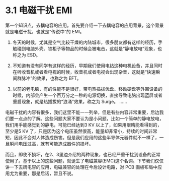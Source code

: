 # 3.1 电磁干扰 EMI

第一个知识点，去耦电容的应用。首先要介绍一下去耦电容的应用背景，这个背景就是电磁干扰，也就是“传说中”的 EMI。

1) 冬天的时候，尤其是空气比较干燥的内陆城市，很多朋友都有这样的经历，手触碰到电脑外壳、铁柜子等物品的时候会被电击，这就是“静电放电”现象，也称之为 ESD。

2) 不知道有没有同学有这样的经历，早期我们使用电钻这种电机设备，并且同时在听收音机或者看电视的时候，收音机或者电视会出现杂音，这就是“快速瞬间群脉冲”的效果，也称之为 EFT。

3) 以前的老电脑，有的性能不是很好，带电热插拔优盘、移动硬盘等外围设备的时候，内部会产生一个百万分之一秒的电源切换，直接导致电脑出现蓝屏或者重启现象，就是热插拔的“浪涌”效果，称之为 Surge。
......

电磁干扰的内容有很多，我们这里不能一一列举，但是有些内容非常重要，后边我们要一点点的了解。这些问题大家不要认为是小问题，比如一个简单的静电放电，我们用手能感觉到的静电，可能已经达到3 KV 以上了，如果用眼睛能看得到的，至少是5 KV 了，只是因为这个电压虽然很高，能量却非常小，持续的时间非常短，因此不会对人体造成伤害。但是我们应用的这些半导体元器件就不一样了，一旦瞬间电压过高，就有可能造成器件的损坏。

而且，即使不损坏，在2、3里边介绍的两种现象，也已经严重干扰到设备的正常使用了。基于以上的这些问题，就诞生了电磁兼容(EMC)这个名词。下节我们仅仅讲一下去耦电容的应用，电磁兼容的处理在今后设计电路，对 PCB 画板布局中应用尤为重要，那是后话，暂且不说。
